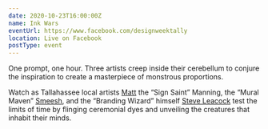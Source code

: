 ```yaml
---
date: 2020-10-23T16:00:00Z
name: Ink Wars
eventUrl: https://www.facebook.com/designweektally
location: Live on Facebook
postType: event
---
```

One prompt, one hour. Three artists creep inside their cerebellum to conjure the inspiration to create a masterpiece of monstrous proportions. 

Watch as Tallahassee local artists [Matt](/#matt-manning) the “Sign Saint” Manning, the “Mural Maven” [Smeesh](/#smeesh), and the “Branding Wizard” himself [Steve Leacock](/#steve-leacock) test the limits of time by flinging ceremonial dyes and unveiling the creatures that inhabit their minds.

